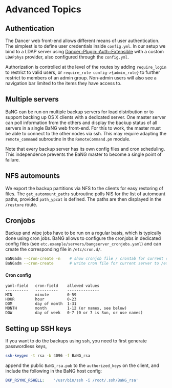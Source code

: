 Advanced Topics
===============


Authentication
--------------

The Dancer web front-end allows different means of user authentication. The simplest is to define user credentials inside `config.yml`. In our setup we bind to a LDAP server using [Dancer::Plugin::Auth::Extensible](http://search.cpan.org/dist/Dancer-Plugin-Auth-Extensible/) with a custom `LDAPphys` provider, also configured through the `config.yml`.

Authorization is controlled at the level of the routes by adding `require_login` to restrict to valid users, or `require_role config->{admin_role}` to further restrict to members of an admin group. Non-admin users will also see a navigation bar limited to the items they have access to.


Multiple servers
----------------

BaNG can be run on multiple backup servers for load distribution or to support backing up OS X clients with a dedicated server. One master server can poll information from the others and display the backup status of all servers in a single BaNG web front-end. For this to work, the master must be able to connect to the other nodes via ssh. This may require adapting the `remote_command` subroutine in the `RemoteCommand.pm` module.

Note that every backup server has its own config files and cron scheduling. This independence prevents the BaNG master to become a single point of failure.


NFS automounts
--------------

We export the backup partitions via NFS to the clients for easy restoring of files. The `get_automount_paths` subroutine polls NIS for the list of automount paths, provided `path_ypcat` is defined. The paths are then displayed in the `/restore` route.


Cronjobs
--------

Backup and wipe jobs have to be run on a regular basis, which is typically done using cron jobs. BaNG allows to configure the cronjobs in dedicated config files (see `etc.example/servers/bangserver_cronjobs.yaml`) and can create the corresponding file in `/etc/cron.d/`.

```sh
BaNGadm --cron-create -n    # show cronjob file / crontab for current server
BaNGadm --cron-create       # write cron file for current server to /etc/cron.d/
```

#### Cron config

    yaml-field   cron-field    allowed values
    ----------   ----------    --------------
    MIN          minute        0-59
    HOUR         hour          0-23
    DOM          day of month  1-31
    MONTH        month         1-12 (or names, see below)
    DOW          day of week   0-7 (0 or 7 is Sun, or use names)


Setting up SSH keys
-------------------

If you want to do the backups using ssh, you need to first generate passwordless keys,

```sh
ssh-keygen -t rsa -b 4096 -f BaNG_rsa
```

append the public `BaNG_rsa.pub` to the `authorized_keys` on the client, and include the following in the BaNG host config:

```yaml
BKP_RSYNC_RSHELL:    '/usr/bin/ssh -i /root/.ssh/BaNG_rsa'
```
